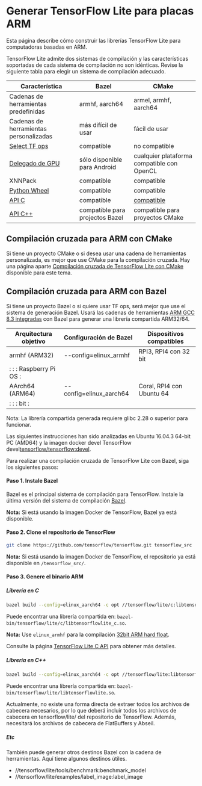 # Generar TensorFlow Lite para placas ARM

Esta página describe cómo construir las librerías TensorFlow Lite para computadoras basadas en ARM.

TensorFlow Lite admite dos sistemas de compilación y las características soportadas de cada sistema de compilación no son idénticas. Revise la siguiente tabla para elegir un sistema de compilación adecuado.

Característica | Bazel | CMake
--- | --- | ---
Cadenas de herramientas predefinidas | armhf, aarch64 | armel, armhf, aarch64
Cadenas de herramientas personalizadas | más difícil de usar | fácil de usar
[Select TF ops](https://www.tensorflow.org/lite/guide/ops_select) | compatible | no compatible
[Delegado de GPU](https://www.tensorflow.org/lite/performance/gpu) | sólo disponible para Android | cualquier plataforma compatible con OpenCL
XNNPack | compatible | compatible
[Python Wheel](https://www.tensorflow.org/lite/guide/build_cmake_pip) | compatible | compatible
[API C](https://github.com/tensorflow/tensorflow/blob/master/tensorflow/lite/c/README.md) | compatible | [compatible](https://www.tensorflow.org/lite/guide/build_cmake#build_tensorflow_lite_c_library)
[API C++](https://www.tensorflow.org/lite/guide/inference#load_and_run_a_model_in_c) | compatible para projectos Bazel | compatible para proyectos CMake

## Compilación cruzada para ARM con CMake

Si tiene un proyecto CMake o si desea usar una cadena de herramientas personalizada, es mejor que use CMake para la compilación cruzada. Hay una página aparte [Compilación cruzada de TensorFlow Lite con CMake](https://www.tensorflow.org/lite/guide/build_cmake_arm) disponible para este tema.

## Compilación cruzada para ARM con Bazel

Si tiene un proyecto Bazel o si quiere usar TF ops, será mejor que use el sistema de generación Bazel. Usará las cadenas de herramientas [ARM GCC 8.3 integradas](https://github.com/tensorflow/tensorflow/tree/master/tensorflow/tools/toolchains/embedded/arm-linux) con Bazel para generar una librería compartida ARM32/64.

Arquitectura objetivo | Configuración de Bazel | Dispositivos compatibles
--- | --- | ---
armhf (ARM32) | --config=elinux_armhf | RPI3, RPI4 con 32 bit
:                     :                         : Raspberry Pi OS            : |  |
AArch64 (ARM64) | --config=elinux_aarch64 | Coral, RPI4 con Ubuntu 64
:                     :                         : bit                        : |  |

Nota: La librería compartida generada requiere glibc 2.28 o superior para funcionar.

Las siguientes instrucciones han sido analizadas en Ubuntu 16.04.3 64-bit PC (AMD64) y la imagen docker devel TensorFlow devel[tensorflow/tensorflow:devel](https://hub.docker.com/r/tensorflow/tensorflow/tags/).

Para realizar una compilación cruzada de TensorFlow Lite con Bazel, siga los siguientes pasos:

#### Paso 1. Instale Bazel

Bazel es el principal sistema de compilación para TensorFlow. Instale la última versión del sistema de compilación [Bazel](https://bazel.build/versions/master/docs/install.html).

**Nota:** Si está usando la imagen Docker de TensorFlow, Bazel ya está disponible.

#### Paso 2. Clone el repositorio de TensorFlow

```sh
git clone https://github.com/tensorflow/tensorflow.git tensorflow_src
```

**Nota:** Si está usando la imagen Docker de TensorFlow, el repositorio ya está disponible en `/tensorflow_src/`.

#### Paso 3. Genere el binario ARM

##### Librería en C

```bash
bazel build --config=elinux_aarch64 -c opt //tensorflow/lite/c:libtensorflowlite_c.so
```

Puede encontrar una librería compartida en: `bazel-bin/tensorflow/lite/c/libtensorflowlite_c.so`.

**Nota:** Use `elinux_armhf` para la compilación [32bit ARM hard float](https://wiki.debian.org/ArmHardFloatPort).

Consulte la página [TensorFlow Lite C API](https://github.com/tensorflow/tensorflow/blob/master/tensorflow/lite/c/README.md) para obtener más detalles.

##### Librería en C++

```bash
bazel build --config=elinux_aarch64 -c opt //tensorflow/lite:libtensorflowlite.so
```

Puede encontrar una librería compartida en: `bazel-bin/tensorflow/lite/libtensorflowlite.so`.

Actualmente, no existe una forma directa de extraer todos los archivos de cabecera necesarios, por lo que deberá incluir todos los archivos de cabecera en tensorflow/lite/ del repositorio de TensorFlow. Además, necesitará los archivos de cabecera de FlatBuffers y Abseil.

##### Etc

También puede generar otros destinos Bazel con la cadena de herramientas. Aquí tiene algunos destinos útiles.

- //tensorflow/lite/tools/benchmark:benchmark_model
- //tensorflow/lite/examples/label_image:label_image
